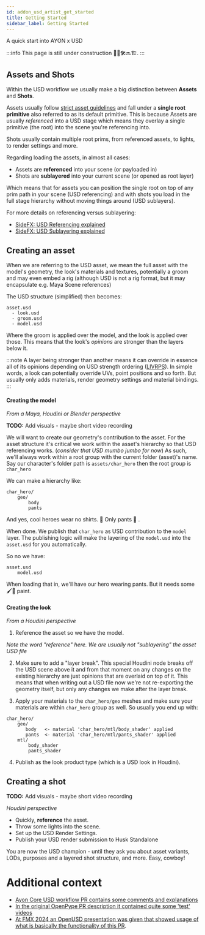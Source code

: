 ```yaml
---
id: addon_usd_artist_get_started
title: Getting Started
sidebar_label: Getting Started
---
```


A quick start into AYON x USD

:::info
This page is still under construction 👷🚧🛠️🔜🏗️.
:::

## Assets and Shots

Within the USD workflow we usually make a big distinction between **Assets** and **Shots**.

Assets usually follow [strict asset guidelines](addon_usd_artist_usd_intro#usd-asset-structure-guidelines) and fall under a **single root primitive** also referred to as its default primitive. 
This is because Assets are usually *referenced* into a USD stage which means they overlay a single primitive (the root) into the scene you're referencing into.

Shots usually contain multiple root prims, from referenced assets, to lights, to render settings and more.

Regarding loading the assets, in almost all cases:

- Assets are **referenced** into your scene (or payloaded in)
- Shots are **sublayered** into your current scene (or opened as root layer)

Which means that for assets you can position the single root on top of any prim path in your scene (USD referencing) and with shots you load in the full stage hierarchy without moving things around (USD sublayers).

For more details on referencing versus sublayering:

- [SideFX: USD Referencing explained](https://www.sidefx.com/docs/houdini/solaris/usd.html#referencing)
- [SideFX: USD Sublayering explained](https://www.sidefx.com/docs/houdini/nodes/lop/sublayer.html#sublyrdetails)

## Creating an asset

When we are referring to the USD asset, we mean the full asset with the model's geometry, the look's materials and textures, potentially a groom and may even embed a rig (although USD is not a rig format, but it may encapsulate e.g. Maya Scene references) 

The USD structure (simplified) then becomes:

```
asset.usd
  - look.usd
  - groom.usd
  - model.usd
```
Where the groom is applied over the model, and the look is applied over those.
This means that the look's _opinions_ are stronger than the layers below it.

:::note
A layer being stronger than another means it can override in essence all of its opinions depending on USD strength ordering ([LIVRPS](https://remedy-entertainment.github.io/USDBook/terminology/LIVRPS.html)). In simple words, a look can potentially override UVs, point positions and so forth. But usually only adds materials, render geometry settings and material bindings.
:::

#### Creating the model

_From a Maya, Houdini or Blender perspective_

**TODO:** Add visuals - maybe short video recording

We will want to create our geometry's contribution to the asset.
For the asset structure it's critical we work within the asset's hierarchy so that USD referencing works. (_consider that USD mumbo jumbo for now_)
As such, we'll always work within a root group with the current folder (asset)'s name.
Say our character's folder path is `assets/char_hero` then the root group is `char_hero`

We can make a hierarchy like:
```
char_hero/
    geo/
        body
        pants
```
And yes, cool heroes wear no shirts. 👕 Only pants 👖 .
 
When done. We publish that `char_hero` as USD contribution to the `model` layer.
The publishing logic will make the layering of the `model.usd` into the `asset.usd` for you automatically.

So no we have:
```
asset.usd
    model.usd
```
When loading that in, we'll have our hero wearing pants.
But it needs some 🖌️🎨 paint.

#### Creating the look

_From a Houdini perspective_

1. Reference the asset so we have the model.

_Note the word "reference" here. We are usually not "sublayering" the asset USD file_

2. Make sure to add a "layer break". This special Houdini node breaks off the USD scene above it and from that moment on any changes on the existing hierarchy are just opinions that are overlaid on top of it. This means that when writing out a USD file now we're not re-exporting the geometry itself, but only any changes we make after the layer break.

3. Apply your materials to the `char_hero/geo` meshes and make sure your materials are within `char_hero` group as well. So usually you end up with:
```
char_hero/
    geo/
       body   <- material 'char_hero/mtl/body_shader' applied
       pants  <- material 'char_hero/mtl/pants_shader' applied
    mtl/
        body_shader
        pants_shader
```

4. Publish as the look product type (which is a USD look in Houdini).

## Creating a shot

**TODO:** Add visuals - maybe short video recording

_Houdini perspective_

- Quickly, **reference** the asset.
- Throw some lights into the scene.
- Set up the USD Render Settings.
- Publish your USD render submission to Husk Standalone 

You are now the USD champion - until they ask you about asset variants, LODs, purposes and a layered shot structure, and more. Easy, cowboy!


# Additional context

- [Ayon Core USD workflow PR contains some comments and explanations](https://github.com/ynput/ayon-core/pull/295)
- [In the original OpenPype PR description it contained quite some 'test' videos](https://github.com/ynput/OpenPype/pull/5925#issue-1995346181)
- [At FMX 2024 an OpenUSD presentation was given that showed usage of what is basically the functionality of this PR](https://www.youtube.com/watch?v=1KqrIRCi_EQ).